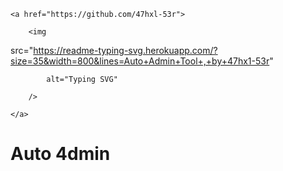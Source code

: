 <!-- Typing SVG -->

<p align="center">

    <a href="https://github.com/47hxl-53r">

        <img

src="https://readme-typing-svg.herokuapp.com/?size=35&width=800&lines=Auto+Admin+Tool+,+by+47hx1-53r"

            alt="Typing SVG"

        />

    </a>

</p>

# Auto 4dmin


